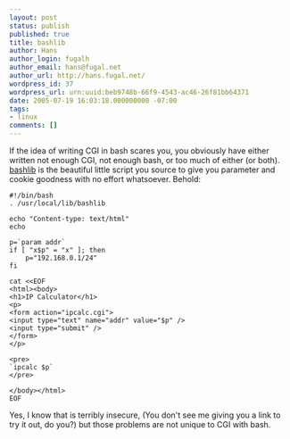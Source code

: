 ```yaml
---
layout: post
status: publish
published: true
title: bashlib
author: Hans
author_login: fugalh
author_email: hans@fugal.net
author_url: http://hans.fugal.net/
wordpress_id: 37
wordpress_url: urn:uuid:beb9748b-66f9-4543-ac46-26f81bb64371
date: 2005-07-19 16:03:18.000000000 -07:00
tags:
- linux
comments: []
---
```

<p>If the idea of writing CGI in bash scares you, you obviously have either
written not enough CGI, not enough bash, or too much of either (or both).
<a href="http://bashlib.sourceforge.net/">bashlib</a> is the beautiful little script you
source to give you parameter and cookie goodness with no effort whatsoever.
Behold:</p>

<pre><code>#!/bin/bash
. /usr/local/lib/bashlib

echo "Content-type: text/html"
echo

p=`param addr`
if [ "x$p" = "x" ]; then
    p="192.168.0.1/24"
fi

cat &lt;&lt;EOF
&lt;html&gt;&lt;body&gt;
&lt;h1&gt;IP Calculator&lt;/h1&gt;
&lt;p&gt;
&lt;form action="ipcalc.cgi"&gt;
&lt;input type="text" name="addr" value="$p" /&gt;
&lt;input type="submit" /&gt;
&lt;/form&gt;
&lt;/p&gt;

&lt;pre&gt;
`ipcalc $p`
&lt;/pre&gt;

&lt;/body&gt;&lt;/html&gt;
EOF
</code></pre>

<p>Yes, I know that is terribly insecure, (You don't see me giving you a link to
try it out, do you?) but those problems are not unique to CGI with bash.</p>
